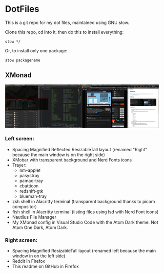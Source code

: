 # DotFiles

This is a git repo for my dot files, maintained using GNU stow.

Clone this repo, cd into it, then do this to install everything:
```
stow */
```

Or, to install only one package:
```
stow packagename
```


## XMonad

![screenshot](Images/Images/xmonad.png)

### Left screen:
  - Spacing Magnified Reflected ResizableTall layout (renamed "Right" because the main window is on the right side)
  - XMobar with transparent background and Nerd Fonts icons
  - Trayer:
    * nm-applet
    * pasystray
    * pamac-tray
    * cbatticon
    * redshift-gtk
    * blueman-tray
  - zsh shell in Alacritty terminal (transparent background thanks to picom compositor)
  - fish shell in Alacritty terminal (listing files using lsd with Nerd Font icons)
  - Nautilus File Manager
  - My XMonad config in Visual Studio Code with the Atom Dark theme. Not Atom One Dark, Atom Dark.
  
### Right screen:
  - Spacing Magnified ResizableTall layout (renamed left because the main window in on the left side)
  - Reddit in Firefox
  - This readme on GitHub in Firefox
